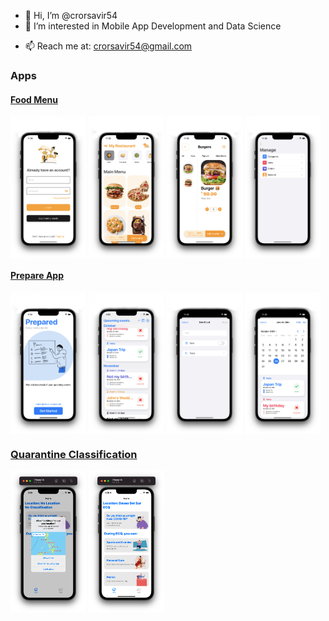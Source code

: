 - 👋 Hi, I’m @crorsavir54
- 👀 I’m interested in Mobile App Development and Data Science
<!-- - 🌱 I’m currently learning iOS App Development -->
- 📫 Reach me at: crorsavir54@gmail.com

### Apps

#### [Food Menu](https://github.com/crorsavir54/foodmenu)

<p float="left">
  <img src="https://github.com/crorsavir54/foodmenu/blob/main/screenshots/LoginScreen.png" align="middle" width="24%" />
  <img src="https://github.com/crorsavir54/foodmenu/blob/main/screenshots/MenuScreen.png" align="middle" width="24%" />
  <img src="https://github.com/crorsavir54/foodmenu/blob/main/screenshots/ItemScreen.png" align="middle" width="24%" />
  <img src="https://github.com/crorsavir54/foodmenu/blob/main/screenshots/ManageScreen.png" align="middle" width="24%" />
</p>

#### [Prepare App](https://github.com/crorsavir54/prepCalendar)

<p float="left">
  <img src="https://github.com/crorsavir54/prepCalendar/blob/main/screenshots/onBoardScreen.png" align="middle" width="24%" />
  <img src="https://github.com/crorsavir54/prepCalendar/blob/main/screenshots/MainScreen.png" align="middle" width="24%" /> 
  <img src="https://github.com/crorsavir54/prepCalendar/blob/main/screenshots/AddEventScreen.png" align="middle" width="24%" />
  <img src="https://github.com/crorsavir54/prepCalendar/blob/main/screenshots/JumpToDateScreen.png" align="middle" width="24%" />
</p>

### [Quarantine Classification](https://github.com/crorsavir54/covid19phclassification)
<p float="left">
  <img src="https://github.com/crorsavir54/covid19phclassification/blob/main/screenshots/screen1.png" align="middle" width="24%" />
  <img src="https://github.com/crorsavir54/covid19phclassification/blob/main/screenshots/screen2.png" align="middle" width="24%" />
</p>



<!---
crorsavir54/crorsavir54 is a ✨ special ✨ repository because its `README.md` (this file) appears on your GitHub profile.
You can click the Preview link to take a look at your changes.
--->
